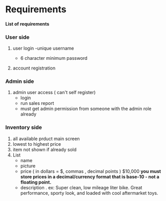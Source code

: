 # Requirements 

#### List of requirements 


### User side
1. user login
   -unique username
   - 6 character minimum password
     
2. account registration


### Admin side 
1. admin user access ( can't self register) 
     - login
     - run sales report
     - must get admin  permission from someone with the
       admin role already


###  Inventory side 
1. all available prduct main screen
2. lowest to highest price
3. item not shown if already sold
4. List
   - name
   - picture
   - price ( in dollars = $, commas , decimal points )
     $10,000
     **you must store prices in a decimal/currency format that is base-10 - not a floating point.**
   - description . ex: Super clean, low mileage liter bike. Great performance, sporty look, and loaded with cool aftermarket toys.
     
   

